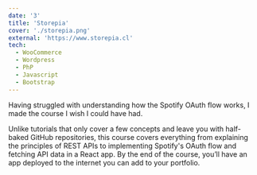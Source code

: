 ```yaml
---
date: '3'
title: 'Storepia'
cover: './storepia.png'
external: 'https://www.storepia.cl'
tech:
  - WooCommerce
  - Wordpress
  - PhP
  - Javascript
  - Bootstrap
---
```


Having struggled with understanding how the Spotify OAuth flow works, I made the course I wish I could have had.

Unlike tutorials that only cover a few concepts and leave you with half-baked GitHub repositories, this course covers everything from explaining the principles of REST APIs to implementing Spotify's OAuth flow and fetching API data in a React app. By the end of the course, you’ll have an app deployed to the internet you can add to your portfolio.
